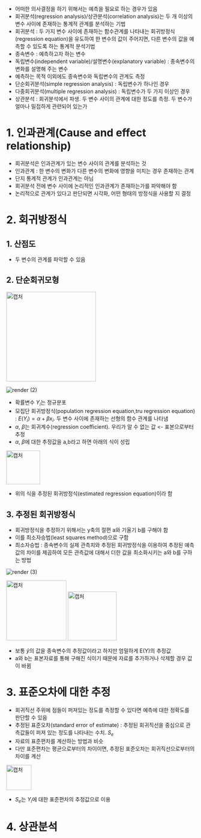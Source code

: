 - 어떠한 의사결정을 하기 위해서는 예측을 필요로 하는 경우가 있음
- 회귀분석(regression analysis)/상관분석(correlation analysis)는 두 개 이상의 변수 사이에 존재하는 통계적 관계를 분석하는 기법
- 회귀분석 : 두 가지 변수 사이에 존재하는 함수관계를 나타내는 회귀방정식(regression equation)을 유도하여 한 변수의 값이 주어지면, 다른 변수의 값을 예측할 수 있도록 하는 통계적 분석기법
- 종속변수 : 예측하고자 하는 변수
- 독립변수(independent variable)/설명변수(explanatory variable) : 종속변수의 변화를 설명해 주는 변수
- 예측하는 목적 이외에도 종속변수와 독립변수의 관계도 측정
- 단순회귀분석(simple regression analysis) : 독립변수가 하나인 경우
- 다중회귀분석(multiple regression analysis) : 독립변수가 두 가지 이상인 경우
- 상관분석 : 회귀분석에서 파생. 두 변수 사이의 관계에 대한 정도를 측정. 두 변수가 얼마나 밀접하게 관련되어 있는가

# 1. 인과관계(Cause and effect relationship)
- 회귀분석은 인과관계가 있는 변수 사이의 관계를 분석하는 것
- 인과관계 : 한 변수의 변화가 다른 변수의 변화에 영향을 미치는 경우 존재하는 관계
- 단지 통계적 관계가 인과관계는 아님
- 회귀분석 전에 변수 사이에 논리적인 인과관계가 존재하는가를 파악해야 함
- 논리적으로 관계가 있다고 판단되면 시각화, 어떤 형태의 방정식을 사용할 지 결정

# 2. 회귀방정식

## 1. 산점도
- 두 변수의 관계를 파악할 수 있음

## 2. 단순회귀모형

<img width="239" alt="캡처" src="https://user-images.githubusercontent.com/80622859/184314828-a85385f0-14e8-47c0-b951-11ea2263fab3.PNG">

![render (2)](https://user-images.githubusercontent.com/80622859/184316147-f671086b-a0db-4041-83ef-1026e82c5b30.png)

- 확률변수 $Y_i$는 정규분포
- 모집단 회귀방정식(population regression equation,tru regression equation) : $E(Y_i)=\alpha + \beta x_i$. 두 변수 사이에 존재하는 선형의 함수 관계를 나타냄
- $\alpha$, $\beta$는 회귀계수(regression coefficient). 우리가 알 수 없는 값 <- 표본으로부터 추정
- $\alpha$, $\beta$에 대한 추정값을 a,b라고 하면 아래의 식이 성립

<img width="90" alt="캡처" src="https://user-images.githubusercontent.com/80622859/184316668-9e6451a7-3273-4928-a0d6-ffd3825ccebc.PNG">

- 위의 식을 추정된 회귀방정식(estimated regression equation)이라 함

## 3. 추정된 회귀방정식
- 회귀방정식을 추정하기 위해서는 y축의 절편 a와 기울기 b를 구해야 함
- 이를 최소자승법(least squares method)으로 구함
- 최소자승법 : 종속변수의 실제 관측치와 추정된 회귀방정식을 이용하여 추정된 예측값의 차이를 제곱하여 모든 관측값에 대해서 더한 값을 최소화시키는 a와 b를 구하는 방법

![render (3)](https://user-images.githubusercontent.com/80622859/184317401-c8217d9d-260d-491c-a93a-9fd20d9404ad.png)

<img width="160" alt="캡처" src="https://user-images.githubusercontent.com/80622859/184317577-ead15ff7-4866-4870-b6e5-5e9bf6e2a908.PNG">

<img width="130" alt="캡처" src="https://user-images.githubusercontent.com/80622859/184317711-dd2ae1a5-dae2-480d-bc71-db8d3f32e03c.PNG">

- 보통 $\hat y$의 값을 종속변수의 추정값이라고 하지만 엄밀하게 E(Y)의 추정값
- a와 b는 표본자료를 통해 구해진 식이기 때문에 자료를 추가하거나 삭제할 경우 값이 바뀜

# 3. 표준오차에 대한 추정
- 회귀직선 주위에 점들이 퍼져있는 정도를 측정할 수 있다면 예측에 대한 정확도를 판단할 수 있음
- 추정된 표준오차(standard error of estimate) : 추정된 회귀직선을 중심으로 관측값들이 퍼져 있는 정도를 나타내는 수치. $S_e$
- 자료의 표준편차를 계산하는 방법과 비슷
- 다만 표준편차는 평균으로부터의 차이이면, 추정된 표준오차는 회귀직선으로부터의 차이를 계산

<img width="67" alt="캡처" src="https://user-images.githubusercontent.com/80622859/184318671-4f24a362-e6df-4dae-843d-7d43eb5fcc50.PNG">

- $S_e$는 $Y_i$에 대한 표준편차의 추정값으로 이용

# 4. 상관분석


